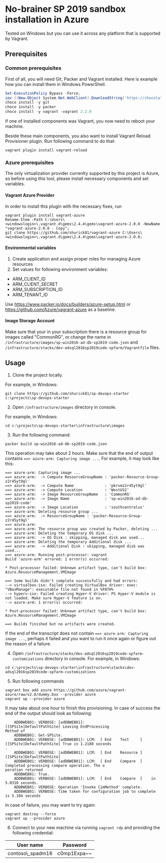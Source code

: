 # No-brainer SP 2019 sandbox installation in Azure

Tested on Windows but you can use it across any platform that is supported by Vagrant.

## Prerequisites

### Common prerequisites
First of all, you will need Git, Packer and Vagrant installed. Here is example how you can install them in Windows PowerShell.

```PowerShell
Set-ExecutionPolicy Bypass -Force;
iex ((New-Object System.Net.WebClient).DownloadString('https://chocolatey.org/install.ps1'))
choco install -y git
choco install -y packer
choco install -y vagrant -vagrant 2.2.0
```

If one of installed components was Vagrant, you now need to reboot your machine.

Beside these main components, you also want to install 
Vagrant Reload Provisioner plugin. Run following command to do that:
```
vagrant plugin install vagrant-reload
```

### Azure prerequisites

The only virtualization provider currenlty supported by this project is Azure, so before using this tool, please install necessary components and set variables.

#### Vagrant Azure Provider

In order to install this plugin with the necessary fixes, run

```
vagrant plugin install vagrant-azure
Rename-Item -Path C:\Users\<windowslogin>\.vagrant.d\gems\2.4.4\gems\vagrant-azure-2.0.0 -NewName "vagrant-azure-2.0.0 - Copy";
git clone https://github.com/shurick81/vagrant-azure C:\Users\<windowslogin>\.vagrant.d\gems\2.4.4\gems\vagrant-azure-2.0.0;
```

#### Environmental variables

1. Create application and assign proper roles for managing Azure resources
2. Set values for following environment variables:
* ARM_CLIENT_ID
* ARM_CLIENT_SECRET
* ARM_SUBSCRIPTION_ID
* ARM_TENANT_ID

Use https://www.packer.io/docs/builders/azure-setup.html or https://github.com/Azure/vagrant-azure as a baseline.

#### Image Storage Account
Make sure that your in your subscription there is a resource group for images called "CommonRG", or change the name in `/infrastructure/images/sp-win2016-ad-db-sp2019-code.json` and `/infrastructure/stacks/dev-adsql2016sp2019code-spfarm/Vagrantfile` files.

## Usage

1. Clone the project locally.

For example, in Windows:
```
git clone https://github.com/shurick81/sp-devops-starter c:\projects\sp-devops-starter
```
2. Open `/infrastructure/images` directory in console.

For example, in Windows:

```
cd c:\projects\sp-devops-starter\infrastructure\images
```

3. Run the following command:

```
packer build sp-win2016-ad-db-sp2019-code.json
```

This operation may take about 2 hours. Make sure that the end of output contains `==> azure-arm: Capturing image ...`. For example, it may look like this:

```
==> azure-arm: Capturing image ...
==> azure-arm:  -> Compute ResourceGroupName : 'packer-Resource-Group-z2r45yt9gl'
==> azure-arm:  -> Compute Name              : 'pkrvmz2r45yt9gl'
==> azure-arm:  -> Compute Location          : 'WestUS2'
==> azure-arm:  -> Image ResourceGroupName   : 'CommonRG'
==> azure-arm:  -> Image Name                : 'sp-win2016-ad-db-sp2019-code'
==> azure-arm:  -> Image Location            : 'southcentralus'
==> azure-arm: Deleting resource group ...
==> azure-arm:  -> ResourceGroupName : 'packer-Resource-Group-z2r45yt9gl'
==> azure-arm:
==> azure-arm: The resource group was created by Packer, deleting ...
==> azure-arm: Deleting the temporary OS disk ...
==> azure-arm:  -> OS Disk : skipping, managed disk was used...
==> azure-arm: Deleting the temporary Additional disk ...
==> azure-arm:  -> Additional Disk : skipping, managed disk was used...
==> azure-arm: Running post-processor: vagrant
Build 'azure-arm' errored: 1 error(s) occurred:

* Post-processor failed: Unknown artifact type, can't build box: Azure.ResourceManagement.VMImage

==> Some builds didn't complete successfully and had errors:
--> virtualbox-iso: Failed creating VirtualBox driver: exec: "VBoxManage": executable file not found in %PATH%
--> hyperv-iso: Failed creating Hyper-V driver: PS Hyper-V module is not loaded. Make sure Hyper-V feature is on.
--> azure-arm: 1 error(s) occurred:

* Post-processor failed: Unknown artifact type, can't build box: Azure.ResourceManagement.VMImage

==> Builds finished but no artifacts were created.
```
If the end of the transcript does not contain `==> azure-arm: Capturing image ...`, perhaps it failed and you want to run it once again or figure out the reason of a failure.

4. Open `/infrastructure/stacks/dev-adsql2016sp2019code-spfarm-customizations` directory in console.
For example, in Windows:

```
cd c:\projects\sp-devops-starter\infrastructure\stacks\dev-adsql2016sp2019code-spfarm-customizations
```

5. Run following commands

```
vagrant box add azure https://github.com/azure/vagrant-azure/raw/v2.0/dummy.box --provider azure
vagrant up --provider azure
```

It may take about one hour to finish this provisioning. In case of success the end of the output should look as following:

```
    ADDBWEB01: VERBOSE: [adDBWEB01]:                            [[SPSite]DefaultPathSite] Leaving EndProcessing
Method of
    ADDBWEB01: Get-SPSite.
    ADDBWEB01: VERBOSE: [adDBWEB01]: LCM:  [ End    Test     ]  [[SPSite]DefaultPathSite] True in 1.2180 seconds
.
    ADDBWEB01: VERBOSE: [adDBWEB01]: LCM:  [ End    Resource ]  [[SPSite]DefaultPathSite]
    ADDBWEB01: VERBOSE: [adDBWEB01]: LCM:  [ End    Compare  ]     Completed processing compare operation. The o
peration returned
    ADDBWEB01: True.
    ADDBWEB01: VERBOSE: [adDBWEB01]: LCM:  [ End    Compare  ]    in  5.0310 seconds.
    ADDBWEB01: VERBOSE: Operation 'Invoke CimMethod' complete.
    ADDBWEB01: VERBOSE: Time taken for configuration job to complete is 5.104 seconds
```

In case of failure, you may want to try again:

```
vagrant destroy --force
vagrant up --provider azure
```

6. Connect to your new machine via running `vagrant rdp` and providing the following credential:

| User name | Password |
| --------- | ---------- |
| contoso\\_spadm16 | c0mp1Expa~~ |
